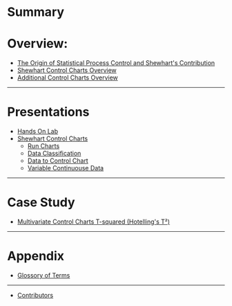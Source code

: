 # Summary

# Overview:

- [The Origin of Statistical Process Control and Shewhart's Contribution](./chapter_1.md)
- [Shewhart Control Charts Overview](./spc_control_charts/shewhart_charts.md)
- [Additional Control Charts Overview](./spc_control_charts/additional_charts.md)

---
# Presentations
- [Hands On Lab](./presentations/hands_on.md)
- [Shewhart Control Charts](./presentations/README.md)
    - [Run Charts](./charts/run_chart.md)
    - [Data Classification](./presentations/data_classification.md)
    - [Data to Control Chart](presentations/pair_data_to_charts.md)
    - [Variable Continuouse Data]()

---
# Case Study
- [Multivariate Control Charts T-squared (Hotelling's T²)](./spc_control_charts/charts/multivariate_control_charts.md)

<!-- # Programming -->
<!---->
<!-- - [Mock Data Generation](./chapter_3.md) -->
<!---->
<!-- # Metrics -->
<!---->
<!-- - [Data Processing ](./chapter_4.md) -->

---
# Appendix

<!-- - [Environment Setup: Setting the rust preprocessor for code execution](./environment.md) -->
- [Glossory of Terms](./appendix/glossory.md)

---------
- [Contributors](./appendix/contributors.md)
